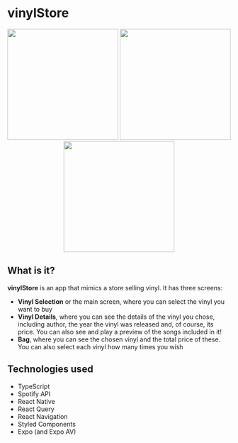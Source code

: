 # vinylStore

<p float="left" align="middle">
  <img src="https://i.imgur.com/ucrD5gn.png" width="250px">
  <img src="https://i.imgur.com/pI2S4Ep.png" width="250px">
  <img src="https://i.imgur.com/bI8Pyw4.png" width="250px">
</p>

## What is it?

**vinylStore** is an app that mimics a store selling vinyl.
It has three screens:

- **Vinyl Selection** or the main screen, where you can select the vinyl you want to buy
- **Vinyl Details**, where you can see the details of the vinyl you chose, including author, the year the vinyl was released and, of course, its price. You can also see and play a preview of the songs included in it!
- **Bag**, where you can see the chosen vinyl and the total price of these. You can also select each vinyl how many times you wish

## Technologies used

- TypeScript
- Spotify API
- React Native
- React Query
- React Navigation
- Styled Components
- Expo (and Expo AV)
